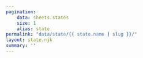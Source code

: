 ```yaml
---
pagination:
    data: sheets.states
    size: 1
    alias: state
permalink: "data/state/{{ state.name | slug }}/"
layout: state.njk
summary: ''
---
```

